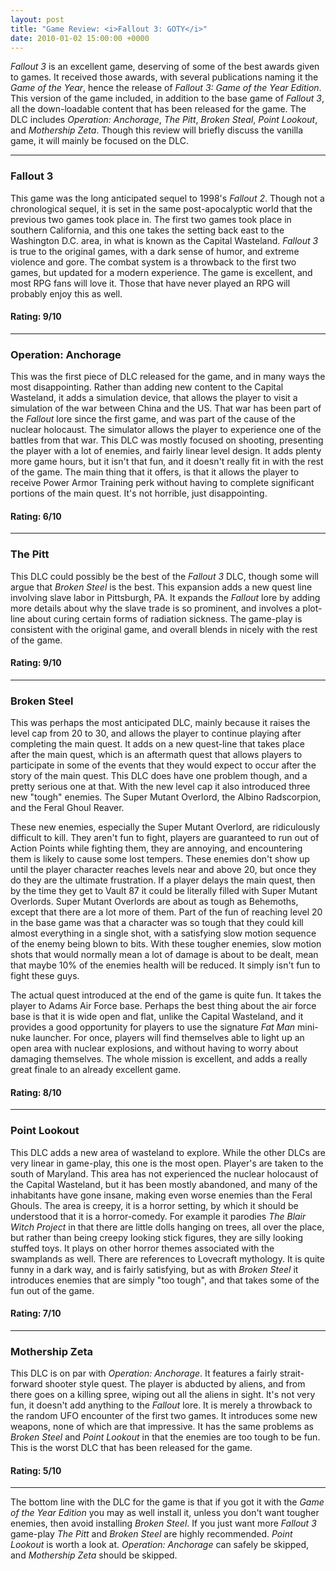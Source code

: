 ```yaml
---
layout: post
title: "Game Review: <i>Fallout 3: GOTY</i>"
date: 2010-01-02 15:00:00 +0000
---
```

<i>Fallout 3</i> is an excellent game, deserving of some of the best awards given to games. It received those awards, with several publications naming it the <i>Game of the Year</i>, hence the release of <i>Fallout 3: Game of the Year Edition</i>. This version of the game included, in addition to the base game of <i>Fallout 3</i>, all the down-loadable content that has been released for the game. The DLC includes <i>Operation: Anchorage</i>, <i>The Pitt</i>, <i>Broken Steal</i>, <i>Point Lookout</i>, and <i>Mothership Zeta</i>. Though this review will briefly discuss the vanilla game, it will mainly be focused on the DLC.

<hr />

<h3>Fallout 3</h3>
This game was the long anticipated sequel to 1998's <i>Fallout 2</i>. Though not a chronological sequel, it is set in the same post-apocalyptic world that the previous two games took place in. The first two games took place in southern California, and this one takes the setting back east to the Washington D.C. area, in what is known as the Capital Wasteland. <i>Fallout 3</i> is true to the original games, with a dark sense of humor, and extreme violence and gore. The combat system is a throwback to the first two games, but updated for a modern experience. The game is excellent, and most RPG fans will love it. Those that have never played an RPG will probably enjoy this as well.
<h4>Rating: 9/10</h4>

<hr />

<h3>Operation: Anchorage</h3>
This was the first piece of DLC released for the game, and in many ways the most disappointing. Rather than adding new content to the Capital Wasteland, it adds a simulation device, that allows the player to visit a simulation of the war between China and the US. That war has been part of the <i>Fallout</i> lore since the first game, and was part of the cause of the nuclear holocaust. The simulator allows the player to experience one of the battles from that war. This DLC was mostly focused on shooting, presenting the player with a lot of enemies, and fairly linear level design. It adds plenty more game hours, but it isn't that fun, and it doesn't really fit in with the rest of the game. The main thing that it offers, is that it allows the player to receive Power Armor Training perk without having to complete significant portions of the main quest. It's not horrible, just disappointing.
<h4>Rating: 6/10</h4>

<hr />

<h3>The Pitt</h3>
This DLC could possibly be the best of the <i>Fallout 3</i> DLC, though some will argue that <i>Broken Steel</i> is the best. This expansion adds a new quest line involving slave labor in Pittsburgh, PA. It expands the <i>Fallout</i> lore by adding more details about why the slave trade is so prominent, and involves a plot-line about curing certain forms of radiation sickness. The game-play is consistent with the original game, and overall blends in nicely with the rest of the game.
<h4>Rating: 9/10</h4>

<hr />

<h3>Broken Steel</h3>
This was perhaps the most anticipated DLC, mainly because it raises the level cap from 20 to 30, and allows the player to continue playing after completing the main quest. It adds on a new quest-line that takes place after the main quest, which is an aftermath quest that allows players to participate in some of the events that they would expect to occur after the story of the main quest. This DLC does have one problem though, and a pretty serious one at that. With the new level cap it also introduced three new "tough" enemies. The Super Mutant Overlord, the Albino Radscorpion, and the Feral Ghoul Reaver.

These new enemies, especially the Super Mutant Overlord, are ridiculously difficult to kill. They aren't fun to fight, players are guaranteed to run out of Action Points while fighting them, they are annoying, and encountering them is likely to cause some lost tempers. These enemies don't show up until the player character reaches levels near and above 20, but once they do they are the ultimate frustration. If a player delays the main quest, then by the time they get to Vault 87 it could be literally filled with Super Mutant Overlords. Super Mutant Overlords are about as tough as Behemoths, except that there are a lot more of them. Part of the fun of reaching level 20 in the base game was that a character was so tough that they could kill almost everything in a single shot, with a satisfying slow motion sequence of the enemy being blown to bits. With these tougher enemies, slow motion shots that would normally mean a lot of damage is about to be dealt, mean that maybe 10% of the enemies health will be reduced. It simply isn't fun to fight these guys.

The actual quest introduced at the end of the game is quite fun. It takes the player to Adams Air Force base. Perhaps the best thing about the air force base is that it is wide open and flat, unlike the Capital Wasteland, and it provides a good opportunity for players to use the signature <i>Fat Man</i> mini-nuke launcher. For once, players will find themselves able to light up an open area with nuclear explosions, and without having to worry about damaging themselves. The whole mission is excellent, and adds a really great finale to an already excellent game.
<h4>Rating: 8/10</h4>

<hr />

<h3>Point Lookout</h3>
This DLC adds a new area of wasteland to explore. While the other DLCs are very linear in game-play, this one is the most open. Player's are taken to the south of Maryland. This area has not experienced the nuclear holocaust of the Capital Wasteland, but it has been mostly abandoned, and many of the inhabitants have gone insane, making even worse enemies than the Feral Ghouls. The area is creepy, it is a horror setting, by which it should be understood that it is a horror-comedy. For example it parodies <i>The Blair Witch Project</i> in that there are little dolls hanging on trees, all over the place, but rather than being creepy looking stick figures, they are silly looking stuffed toys. It plays on other horror themes associated with the swamplands as well. There are references to Lovecraft mythology. It is quite funny in a dark way, and is fairly satisfying, but as with <i>Broken Steel</i> it introduces enemies that are simply "too tough", and that takes some of the fun out of the game.
<h4>Rating: 7/10</h4>

<hr />

<h3>Mothership Zeta</h3>
This DLC is on par with <i>Operation: Anchorage</i>. It features a fairly strait-forward shooter style quest. The player is abducted by aliens, and from there goes on a killing spree, wiping out all the aliens in sight. It's not very fun, it doesn't add anything to the <i>Fallout</i> lore. It is merely a throwback to the random UFO encounter of the first two games. It introduces some new weapons, none of which are that impressive. It has the same problems as <i>Broken Steel</i> and <i>Point Lookout</i> in that the enemies are too tough to be fun. This is the worst DLC that has been released for the game.
<h4>Rating: 5/10</h4>

<hr />

The bottom line with the DLC for the game is that if you got it with the <i>Game of the Year Edition</i> you may as well install it, unless you don't want tougher enemies, then avoid installing <i>Broken Steel</i>. If you just want more <i>Fallout 3</i> game-play <i>The Pitt</i> and <i>Broken Steel</i> are highly recommended. <i>Point Lookout</i> is worth a look at. <i>Operation: Anchorage</i> can safely be skipped, and <i>Mothership Zeta</i> should be skipped.
